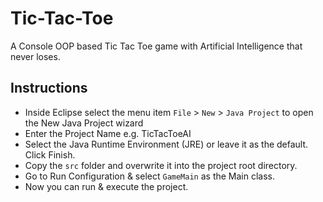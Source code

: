 
# Tic-Tac-Toe

A Console OOP based Tic Tac Toe game with Artificial Intelligence that never loses. 

## Instructions

- Inside Eclipse select the menu item `File` > `New` > `Java Project` to open the New Java Project wizard
- Enter the Project Name e.g. TicTacToeAI
- Select the Java Runtime Environment (JRE) or leave it as the default. Click Finish.
- Copy the `src` folder and overwrite it into the project root directory.
- Go to Run Configuration & select `GameMain` as the Main class.
- Now you can run & execute the project.